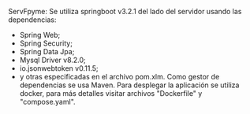 ServFpyme:
Se utiliza springboot v3.2.1 del lado del servidor usando las dependencias:
* Spring Web;
* Spring Security;
* Spring Data Jpa;
* Mysql Driver v8.2.0;
* io.jsonwebtoken v0.11.5;
* y otras especificadas en el archivo pom.xlm.
Como gestor de dependencias se usa Maven.
Para desplegar la aplicación se utiliza docker, para más detalles visitar archivos "Dockerfile" y "compose.yaml". 
